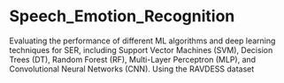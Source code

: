 # Speech_Emotion_Recognition
Evaluating the performance of different ML algorithms and deep learning techniques for SER, including Support Vector Machines (SVM), Decision Trees (DT), Random Forest (RF), Multi-Layer Perceptron (MLP), and Convolutional Neural Networks (CNN). Using the RAVDESS dataset
